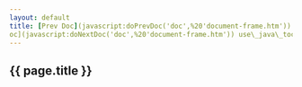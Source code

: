 ```yaml
---
layout: default 
title: [Prev Doc](javascript:doPrevDoc('doc',%20'document-frame.htm')) [Next
oc](javascript:doNextDoc('doc',%20'document-frame.htm')) use\_java\_toc
---
```


{{ page.title }}
----------------
